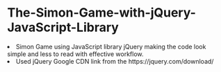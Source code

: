 # The-Simon-Game-with-jQuery-JavaScript-Library

<li>Simon Game using JavaScript library jQuery making the code look simple and less to read with effective workflow.</li>
<li>Used jQuery Google CDN link from the https://jquery.com/download/</li>
